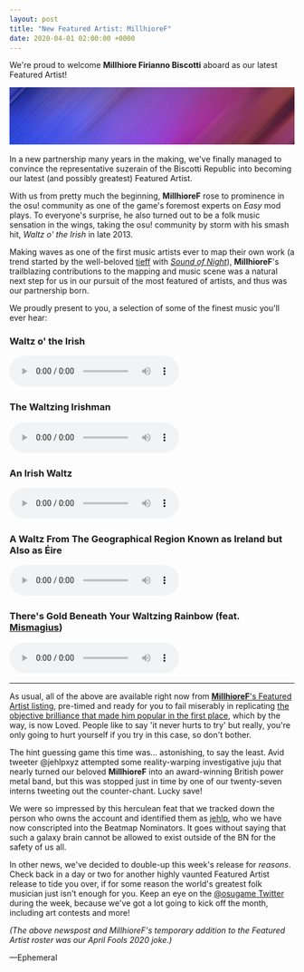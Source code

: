 ```yaml
---
layout: post
title: "New Featured Artist: MillhioreF"
date: 2020-04-01 02:00:00 +0000
---
```


We're proud to welcome **Millhiore Firianno Biscotti** aboard as our latest Featured Artist!

![](/wiki/shared/news/2020-04-01-new-featured-artist-millhioref/header.jpg)

In a new partnership many years in the making, we've finally managed to convince the representative suzerain of the Biscotti Republic into becoming our latest (and possibly greatest) Featured Artist.

With us from pretty much the beginning, **MillhioreF** rose to prominence in the osu! community as one of the game's foremost experts on *Easy* mod plays. To everyone's surprise, he also turned out to be a folk music sensation in the wings, taking the osu! community by storm with his smash hit, *Waltz o' the Irish* in late 2013.

Making waves as one of the first music artists ever to map their own work (a trend started by the well-beloved [tieff](https://osu.ppy.sh/beatmapsets?q=tieff) with [*Sound of Night*](https://osu.ppy.sh/beatmapsets/15952#osu/57439)), **MillhioreF**'s trailblazing contributions to the mapping and music scene was a natural next step for us in our pursuit of the most featured of artists, and thus was our partnership born.

We proudly present to you, a selection of some of the finest music you'll ever hear:

### Waltz o' the Irish

<audio controls>
    <source src="https://assets.ppy.sh/artists/727/previews/2014.mp3" type="audio/mpeg">
</audio>

### The Waltzing Irishman

<audio controls>
    <source src="https://assets.ppy.sh/artists/727/previews/2014.mp3" type="audio/mpeg">
</audio>

### An Irish Waltz

<audio controls>
    <source src="https://assets.ppy.sh/artists/727/previews/2014.mp3" type="audio/mpeg">
</audio>

### A Waltz From The Geographical Region Known as Ireland but Also as Éire

<audio controls>
    <source src="https://assets.ppy.sh/artists/727/previews/2014.mp3" type="audio/mpeg">
</audio>

### There's Gold Beneath Your Waltzing Rainbow (feat. [Mismagius](https://osu.ppy.sh/users/19048))

<audio controls>
    <source src="https://assets.ppy.sh/artists/727/previews/shish.mp3" type="audio/mpeg">
</audio>

---

As usual, all of the above are available right now from [**MillhioreF**'s Featured Artist listing](https://osu.ppy.sh/beatmaps/artists/727), pre-timed and ready for you to fail miserably in replicating [the objective brilliance that made him popular in the first place](https://osu.ppy.sh/beatmapsets/73348), which by the way, is now Loved. People like to say 'it never hurts to try' but really, you're only going to hurt yourself if you try in this case, so don't bother.

The hint guessing game this time was... astonishing, to say the least. Avid tweeter @jehlpxyz attempted some reality-warping investigative juju that nearly turned our beloved **MillhioreF** into an award-winning British power metal band, but this was stopped just in time by one of our twenty-seven interns tweeting out the counter-chant. Lucky save! 

We were so impressed by this herculean feat that we tracked down the person who owns the account and identified them as [jehlp](https://osu.ppy.sh/users/7568542), who we have now conscripted into the Beatmap Nominators. It goes without saying that such a galaxy brain cannot be allowed to exist outside of the BN for the safety of us all.

In other news, we've decided to double-up this week's release for *reasons*. Check back in a day or two for another highly vaunted Featured Artist release to tide you over, if for some reason the world's greatest folk musician just isn't enough for you. Keep an eye on the [@osugame Twitter](https://twitter.com/osugame) during the week, because we've got a lot going to kick off the month, including art contests and more!

*(The above newspost and MillhioreF's temporary addition to the Featured Artist roster was our April Fools 2020 joke.)* 

—Ephemeral
